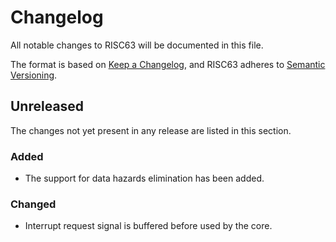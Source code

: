 # Changelog

All notable changes to RISC63 will be documented in this file.

The format is based on [Keep a Changelog](https://keepachangelog.com/en/1.0.0/), and RISC63 adheres to [Semantic Versioning](https://semver.org/spec/v2.0.0.html).

## Unreleased

The changes not yet present in any release are listed in this section.

### Added

* The support for data hazards elimination has been added.

### Changed

* Interrupt request signal is buffered before used by the core.
